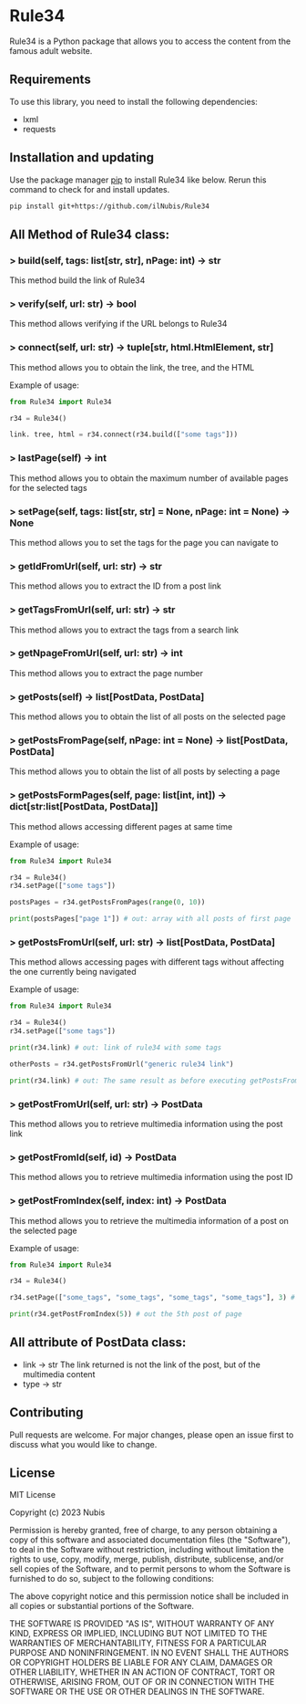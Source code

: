 # Rule34

Rule34 is a Python package that allows you to access the content from the famous adult website.

## Requirements
To use this library, you need to install the following dependencies:
* lxml
* requests

## Installation and updating
Use the package manager [pip](https://pip.pypa.io/en/stable/) to install Rule34 like below. 
Rerun this command to check for and install updates.
```bash
pip install git+https://github.com/ilNubis/Rule34
```

## All Method of Rule34 class:

### > build(self, tags: list[str, str], nPage: int) -> str
This method build the link of Rule34

### > verify(self, url: str) -> bool
This method allows verifying if the URL belongs to Rule34

### > connect(self, url: str) -> tuple[str, html.HtmlElement, str]
This method allows you to obtain the link, the tree, and the HTML

Example of usage:
```python
from Rule34 import Rule34

r34 = Rule34()

link. tree, html = r34.connect(r34.build(["some tags"]))
```
### > lastPage(self) -> int
This method allows you to obtain the maximum number of available pages for the selected tags

### > setPage(self, tags: list[str, str] = None, nPage: int = None) -> None
This method allows you to set the tags for the page you can navigate to

### > getIdFromUrl(self, url: str) -> str
This method allows you to extract the ID from a post link

### > getTagsFromUrl(self, url: str) -> str
This method allows you to extract the tags from a search link

### > getNpageFromUrl(self, url: str) -> int
This method allows you to extract the page number

### > getPosts(self) -> list[PostData, PostData]
This method allows you to obtain the list of all posts on the selected page

### > getPostsFromPage(self, nPage: int = None) -> list[PostData, PostData]
This method allows you to obtain the list of all posts by selecting a page

### > getPostsFormPages(self, page: list[int, int]) -> dict[str:list[PostData, PostData]]
This method allows accessing different pages at same time

Example of usage:
```python
from Rule34 import Rule34

r34 = Rule34()
r34.setPage(["some tags"])

postsPages = r34.getPostsFromPages(range(0, 10))

print(postsPages["page 1"]) # out: array with all posts of first page
```
### > getPostsFromUrl(self, url: str) -> list[PostData, PostData] 
This method allows accessing pages with different tags without affecting the one currently being navigated

Example of usage:
```python
from Rule34 import Rule34

r34 = Rule34()
r34.setPage(["some tags"])

print(r34.link) # out: link of rule34 with some tags

otherPosts = r34.getPostsFromUrl("generic rule34 link")

print(r34.link) # out: The same result as before executing getPostsFromUrl().

```
### > getPostFromUrl(self, url: str) -> PostData
This method allows you to retrieve multimedia information using the post link

### > getPostFromId(self, id) -> PostData
This method allows you to retrieve multimedia information using the post ID

### > getPostFromIndex(self, index: int) -> PostData
This method allows you to retrieve the multimedia information of a post on the selected page

Example of usage:
```python
from Rule34 import Rule34

r34 = Rule34()

r34.setPage(["some_tags", "some_tags", "some_tags", "some_tags"], 3) # the 3 is the page selector

print(r34.getPostFromIndex(5)) # out the 5th post of page

```

## All attribute of PostData class:
* link -> str    <ATTENTION> The link returned is not the link of the post, but of the multimedia content
* type -> str


## Contributing
Pull requests are welcome. For major changes, please open an issue first to discuss what you would like to change.

## License
MIT License

Copyright (c) 2023 Nubis

Permission is hereby granted, free of charge, to any person obtaining a copy
of this software and associated documentation files (the "Software"), to deal
in the Software without restriction, including without limitation the rights
to use, copy, modify, merge, publish, distribute, sublicense, and/or sell
copies of the Software, and to permit persons to whom the Software is
furnished to do so, subject to the following conditions:

The above copyright notice and this permission notice shall be included in all
copies or substantial portions of the Software.

THE SOFTWARE IS PROVIDED "AS IS", WITHOUT WARRANTY OF ANY KIND, EXPRESS OR
IMPLIED, INCLUDING BUT NOT LIMITED TO THE WARRANTIES OF MERCHANTABILITY,
FITNESS FOR A PARTICULAR PURPOSE AND NONINFRINGEMENT. IN NO EVENT SHALL THE
AUTHORS OR COPYRIGHT HOLDERS BE LIABLE FOR ANY CLAIM, DAMAGES OR OTHER
LIABILITY, WHETHER IN AN ACTION OF CONTRACT, TORT OR OTHERWISE, ARISING FROM,
OUT OF OR IN CONNECTION WITH THE SOFTWARE OR THE USE OR OTHER DEALINGS IN THE
SOFTWARE.
